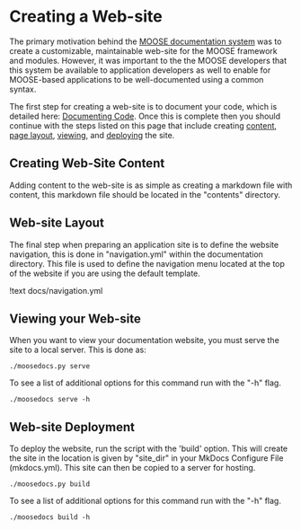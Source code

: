 # Creating a Web-site

The primary motivation behind the [MOOSE documentation system](documentation/overview.md) was to create a customizable, maintainable web-site for the MOOSE framework and modules. However, it was important to the the MOOSE developers that this system be available to application developers as well
to enable for MOOSE-based applications to be well-documented using a common syntax.

The first step for creating a web-site is to document your code, which is detailed here: [Documenting Code](documentation/code.md). Once this is complete then you should continue with the steps listed on this page that include creating [content](#creating-web-site-content), [page layout](#web-site-layout), [viewing](#viewing-your-web-site), and [deploying](#web-site-deployment) the site.

## Creating Web-Site Content
Adding content to the web-site is as simple as creating a markdown file with content, this markdown file should be located in the "contents" directory.

## Web-site Layout
The final step when preparing an application site is to define the website navigation, this is done in "navigation.yml" within
the documentation directory. This file is used to define the navigation menu located at the top of the website if you are using the default
template.

!text docs/navigation.yml

## Viewing your Web-site
When you want to view your documentation website, you must serve the site to a local server. This is done as:
```text
./moosedocs.py serve
```

To see a list of additional options for this command run with the "-h" flag.
```text
./moosedocs serve -h
```

## Web-site Deployment
To deploy the website, run the script with the 'build' option. This will create the site in the location is given
by "site_dir" in your MkDocs Configure File (mkdocs.yml). This site can then be copied to a server for
hosting.

```text
./moosedocs.py build
```

To see a list of additional options for this command run with the "-h" flag.
```text
./moosedocs build -h
```
